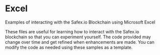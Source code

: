 # Excel
Examples of interacting with the Safex.io Blockchain using Microsoft Excel

These files are useful for learning how to interact with the Safex.io blockchain so that you can experiment yourself. 
The code provided may change over time and get refined when enhancements are made. 
You can modify the code as needed using these samples as a template. 
